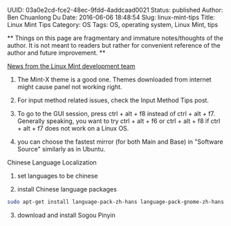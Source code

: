 UUID: 03a0e2cd-fce2-48ec-9fdd-4addcaad0021
Status: published
Author: Ben Chuanlong Du
Date: 2016-06-06 18:48:54
Slug: linux-mint-tips
Title: Linux Mint Tips
Category: OS
Tags: OS, operating system, Linux Mint, tips

**
Things on this page are fragmentary and immature notes/thoughts of the author. 
It is not meant to readers but rather for convenient reference of the author and future improvement.
**

[News from the Linux Mint development team](http://segfault.linuxmint.com/)
 

1. The Mint-X theme is a good one. 
Themes downloaded from internet might cause panel not working right.

2. For input method related issues, 
check the Input Method Tips post.

3. To go to the GUI session, 
press ctrl + alt + f8 instead of ctrl + alt + f7.
Generally speaking,
you want to try 
ctrl + alt + f6 
or
ctrl + alt + f8 
if
ctrl + alt + f7 
does not work on a Linux OS.

4. you can choose the fastest mirror (for both Main and Base) in "Software Source"
similarly as in Ubuntu.

Chinese Language Localization

1. set languages to be chinese

2. install Chinese language packages

```sh
sudo apt-get install language-pack-zh-hans language-pack-gnome-zh-hans libreoffice-l10n-zh-cn thunderbird-locale-zh-hans firefox-locale-zh-hans
```

3. download and install Sogou Pinyin
